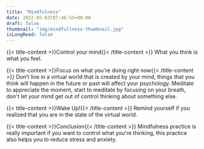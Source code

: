 ```yaml
---
title: "Mindfulness"
date: 2022-05-03T07:46:55+08:00
draft: false
thumbnail: "img/mindfullness-thumbnail.jpg"
isLongRead: false
---
```


{{< title-content >}}Control your mind{{< /title-content >}}
What you think is what you feel.

{{< title-content >}}Focus on what you're doing right now{{< /title-content >}}
Don’t live in a virtual world that is created by your mind, things that you think will happen in the future or past will affect your psychology.
Meditate to appreciate the moment, start to meditate by focusing on your breath, don't let your mind get out of control thinking about something else.

{{< title-content >}}Wake Up!{{< /title-content >}}
Remind yourself if you realized that you are in the state of the virtual world.

{{< title-content >}}Conclusion{{< /title-content >}}
Mindfulness practice is really important if you want to control what you're thinking, this practice also helps you to reduce stress and anxiety.

